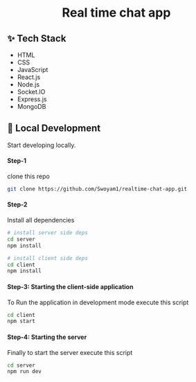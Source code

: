 <h1 align="center">Real time chat app</h1>

## ✨ Tech Stack

- HTML
- CSS
- JavaScript
- React.js
- Node.js
- Socket.IO
- Express.js
- MongoDB

## :rocket: Local Development

Start developing locally.

#### Step-1

clone this repo

```sh
git clone https://github.com/Swoyam1/realtime-chat-app.git
```

#### Step-2

Install all dependencies

```sh
# install server side deps
cd server
npm install

# install client side deps
cd client
npm install
```

#### Step-3: Starting the client-side application

To Run the application in development mode execute this script

```sh
cd client
npm start
```

#### Step-4: Starting the server

Finally to start the server execute this script

```sh
cd server
npm run dev
```



